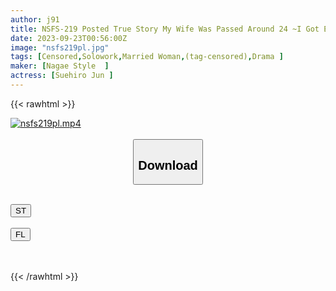 ```yaml
---
author: j91
title: NSFS-219 Posted True Story My Wife Was Passed Around 24 ~I Got Excited By The Stimulus Of Humiliation...~ Jun Suehiro
date: 2023-09-23T00:56:00Z
image: "nsfs219pl.jpg"
tags: [Censored,Solowork,Married Woman,(tag-censored),Drama	]
maker: [Nagae Style  ]
actress: [Suehiro Jun ]
---
```



{{< rawhtml >}}

<div class="video" data-videoid="YLwwGB8bVWSvlOK">
    <a href="javascript:;">
        <img src="https://my.j91.asia/posts/nsfs219pl/nsfs219pl.jpg" width="WIDTH" height="HEIGHT" alt="nsfs219pl.mp4" loading="lazy">
    </a>
</div>

<script type="text/javascript" src="https://j91.asia/asset/on-demand-st.js"></script>

<br>
  <link rel="stylesheet" href="https://j91.asia/asset/bs5.css">
  
  <center>
  <button class="btn btn-primary" type="button" data-bs-toggle="collapse" data-bs-target=".multi-collapse" aria-expanded="false" aria-controls="multiCollapseExample1 multiCollapseExample2"><h2>Download</h2></button></center>
</p>
<div class="row">
  <div class="col">
    <div class="collapse multi-collapse" id="multiCollapseExample1">
      <div class="card card-body">
	      	      <br>
<div class="buttons">  
<a href="https://streamtape.to/v/YLwwGB8bVWSvlOK"><button class="btn-hover color-3"><i class="fa fa-download"></i> ST</button></a></div>
    </div>
  </div>
</div>
  <div class="col">
    <div class="collapse multi-collapse" id="multiCollapseExample2">
      <div class="card card-body">
	      <br>
<div class="buttons">
    <a href="https://filelions.online/f/0d3u46yq54w4"><button class="btn-hover color-9"><i class="fa fa-download"></i> FL</button></a></div>
<br><br>
      </div>
    </div>
  </div>
</div>

{{< /rawhtml >}}